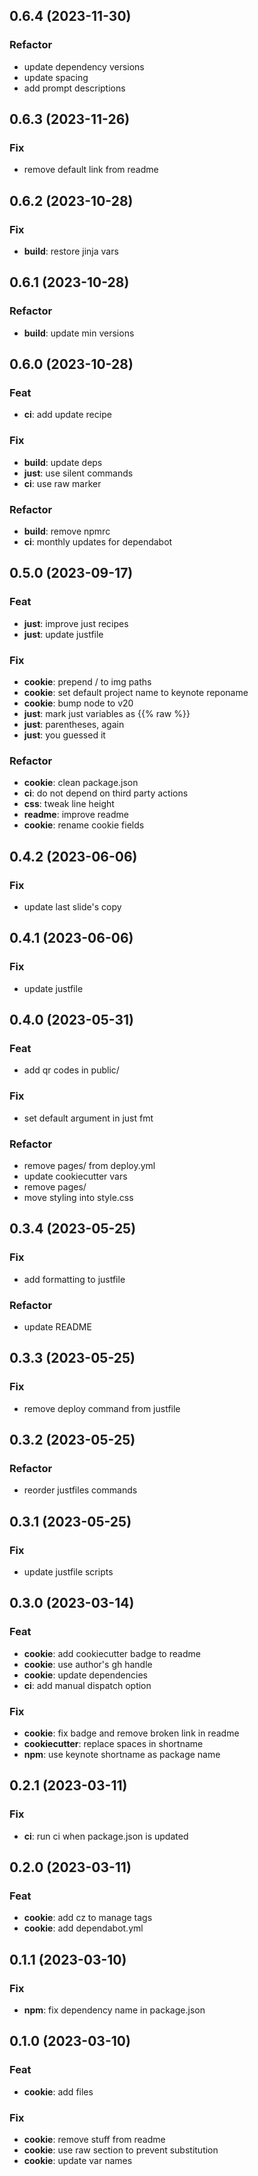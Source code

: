 ## 0.6.4 (2023-11-30)

### Refactor

- update dependency versions
- update spacing
- add prompt descriptions

## 0.6.3 (2023-11-26)

### Fix

- remove default link from readme

## 0.6.2 (2023-10-28)

### Fix

- **build**: restore jinja vars

## 0.6.1 (2023-10-28)

### Refactor

- **build**: update min versions

## 0.6.0 (2023-10-28)

### Feat

- **ci**: add update recipe

### Fix

- **build**: update deps
- **just**: use silent commands
- **ci**: use raw marker

### Refactor

- **build**: remove npmrc
- **ci**: monthly updates for dependabot

## 0.5.0 (2023-09-17)

### Feat

- **just**: improve just recipes
- **just**: update justfile

### Fix

- **cookie**: prepend / to img paths
- **cookie**: set default project name to keynote reponame
- **cookie**: bump node to v20
- **just**: mark just variables as {{% raw %}}
- **just**: parentheses, again
- **just**: you guessed it

### Refactor

- **cookie**: clean package.json
- **ci**: do not depend on third party actions
- **css**: tweak line height
- **readme**: improve readme
- **cookie**: rename cookie fields

## 0.4.2 (2023-06-06)

### Fix

- update last slide's copy

## 0.4.1 (2023-06-06)

### Fix

- update justfile

## 0.4.0 (2023-05-31)

### Feat

- add qr codes in public/

### Fix

- set default argument in just fmt

### Refactor

- remove pages/ from deploy.yml
- update cookiecutter vars
- remove pages/
- move styling into style.css

## 0.3.4 (2023-05-25)

### Fix

- add formatting to justfile

### Refactor

- update README

## 0.3.3 (2023-05-25)

### Fix

- remove deploy command from justfile

## 0.3.2 (2023-05-25)

### Refactor

- reorder justfiles commands

## 0.3.1 (2023-05-25)

### Fix

- update justfile scripts

## 0.3.0 (2023-03-14)

### Feat

- **cookie**: add cookiecutter badge to readme
- **cookie**: use author's gh handle
- **cookie**: update dependencies
- **ci**: add manual dispatch option

### Fix

- **cookie**: fix badge and remove broken link in readme
- **cookiecutter**: replace spaces in shortname
- **npm**: use keynote shortname as package name

## 0.2.1 (2023-03-11)

### Fix

- **ci**: run ci when package.json is updated

## 0.2.0 (2023-03-11)

### Feat

- **cookie**: add cz to manage tags
- **cookie**: add dependabot.yml

## 0.1.1 (2023-03-10)

### Fix

- **npm**: fix dependency name in package.json

## 0.1.0 (2023-03-10)

### Feat

- **cookie**: add files

### Fix

- **cookie**: remove stuff from readme
- **cookie**: use raw section to prevent substitution
- **cookie**: update var names

